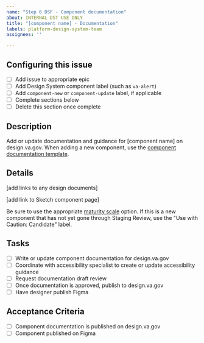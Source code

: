 ```yaml
---
name: "Step 6 DSF - Component documentation"
about: INTERNAL DST USE ONLY
title: "[component name] - Documentation"
labels: platform-design-system-team
assignees: ''

---
```


## Configuring this issue
- [ ] Add issue to appropriate epic
- [ ] Add Design System component label (such as `va-alert`)
- [ ] Add `component-new` or `component-update` label, if applicable
- [ ] Complete sections below
- [ ] Delete this section once complete

## Description
Add or update documentation and guidance for [component name] on design.va.gov. When adding a new component, use the [component documentation template](https://github.com/department-of-veterans-affairs/vets-design-system-documentation/blob/main/src/_components/template.md).

## Details
[add links to any design documents]

[add link to Sketch component page]

Be sure to use the appropriate [maturity scale](https://design.va.gov/about/maturity-scale) option. If this is a new component that has not yet gone through Staging Review, use the "Use with Caution: Candidate" label.

## Tasks
- [ ] Write or update component documentation for design.va.gov
- [ ] Coordinate with accessibility specialist to create or update accessibility guidance
- [ ] Request documentation draft review
- [ ] Once documentation is approved, publish to design.va.gov
- [ ] Have designer publish Figma

## Acceptance Criteria
- [ ] Component documentation is published on design.va.gov
- [ ] Component published on Figma
